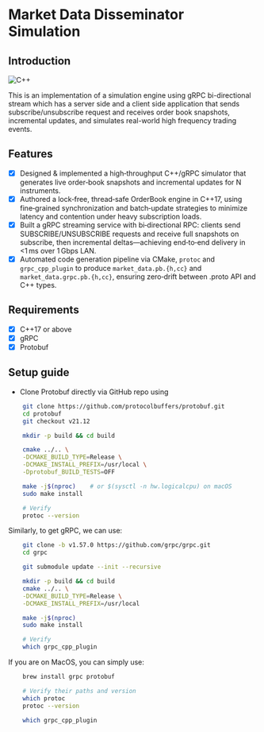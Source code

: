 # Market Data Disseminator Simulation

## Introduction

![C++](https://img.shields.io/badge/C%2B%2B-0D47A1?style=flat&logo=c%2B%2B&logoColor=white&labelColor=FF272A)

This is an implementation of a simulation engine using gRPC bi-directional stream which has a server side and a client side application that sends subscribe/unsubscribe request and receives order book snapshots, incremental updates, and simulates real-world high frequency trading events.

## Features

- [x] Designed & implemented a high‑throughput C++/gRPC simulator that generates live order‑book snapshots and incremental updates for N instruments.
- [x] Authored a lock‑free, thread‑safe OrderBook engine in C++17, using fine‑grained synchronization and batch‐update strategies to minimize latency and contention under heavy subscription loads.
- [x] Built a gRPC streaming service with bi‑directional RPC: clients send SUBSCRIBE/UNSUBSCRIBE requests and receive full snapshots on subscribe, then incremental deltas—achieving end‑to‑end delivery in <1 ms over 1 Gbps LAN.
- [x] Automated code generation pipeline via CMake, ```protoc``` and ```grpc_cpp_plugin``` to produce ```market_data.pb.{h,cc}``` and ```market_data.grpc.pb.{h,cc}```, ensuring zero‑drift between .proto API and C++ types.

## Requirements

- [x] C++17 or above
- [x] gRPC
- [x] Protobuf

## Setup guide

- Clone Protobuf directly via GitHub repo using

``` bash
    git clone https://github.com/protocolbuffers/protobuf.git
    cd protobuf
    git checkout v21.12

    mkdir -p build && cd build

    cmake ../.. \
    -DCMAKE_BUILD_TYPE=Release \
    -DCMAKE_INSTALL_PREFIX=/usr/local \
    -Dprotobuf_BUILD_TESTS=OFF

    make -j$(nproc)    # or $(sysctl -n hw.logicalcpu) on macOS
    sudo make install

    # Verify
    protoc --version
```

Similarly, to get gRPC, we can use:

```bash
    git clone -b v1.57.0 https://github.com/grpc/grpc.git
    cd grpc

    git submodule update --init --recursive

    mkdir -p build && cd build
    cmake ../.. \
    -DCMAKE_BUILD_TYPE=Release \
    -DCMAKE_INSTALL_PREFIX=/usr/local

    make -j$(nproc)
    sudo make install

    # Verify
    which grpc_cpp_plugin
```

If you are on MacOS, you can simply use:

```bash
    brew install grpc protobuf

    # Verify their paths and version
    which protoc
    protoc --version

    which grpc_cpp_plugin
```
